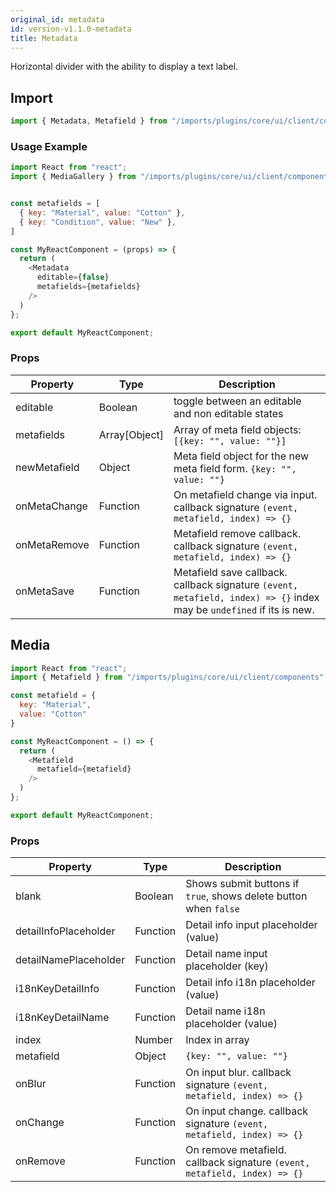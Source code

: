 ```yaml
---
original_id: metadata
id: version-v1.1.0-metadata
title: Metadata
---
```

    
Horizontal divider with the ability to display a text label.

## Import

```javascript
import { Metadata, Metafield } from "/imports/plugins/core/ui/client/components";
```

### Usage Example

```javascript
import React from "react";
import { MediaGallery } from "/imports/plugins/core/ui/client/components";


const metafields = [
  { key: "Material", value: "Cotton" },
  { key: "Condition", value: "New" },
]

const MyReactComponent = (props) => {
  return (
    <Metadata
      editable={false}
      metafields={metafields}
    />
  )
};

export default MyReactComponent;
```

### Props

Property     | Type          | Description
------------ | ------------- | ---------------------------------------------------------------------------------------------------------------------
editable     | Boolean       | toggle between an editable and non editable states
metafields   | Array[Object] | Array of meta field objects: `[{key: "", value: ""}]`
newMetafield | Object        | Meta field object for the new meta field form. `{key: "", value: ""}`
onMetaChange | Function      | On metafield change via input. callback signature `(event, metafield, index) => {}`
onMetaRemove | Function      | Metafield remove callback. callback signature `(event, metafield, index) => {}`
onMetaSave   | Function      | Metafield save callback. callback signature `(event, metafield, index) => {}` index may be `undefined` if its is new.

## Media

```javascript
import React from "react";
import { Metafield } from "/imports/plugins/core/ui/client/components";

const metafield = {
  key: "Material",
  value: "Cotton"
}

const MyReactComponent = () => {
  return (
    <Metafield
      metafield={metafield}
    />
  )
};

export default MyReactComponent;
```

### Props

Property              | Type     | Description
--------------------- | -------- | -------------------------------------------------------------------------
blank                 | Boolean  | Shows submit buttons if `true`, shows delete button when `false`
detailInfoPlaceholder | Function | Detail info input placeholder (value)
detailNamePlaceholder | Function | Detail name input placeholder (key)
i18nKeyDetailInfo     | Function | Detail info i18n placeholder (value)
i18nKeyDetailName     | Function | Detail name i18n placeholder (value)
index                 | Number   | Index in array
metafield             | Object   | `{key: "", value: ""}`
onBlur                | Function | On input blur. callback signature `(event, metafield, index) => {}`
onChange              | Function | On input change. callback signature `(event, metafield, index) => {}`
onRemove              | Function | On remove metafield. callback signature `(event, metafield, index) => {}`
